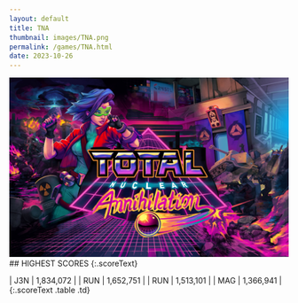 ```yaml
---
layout: default
title: TNA
thumbnail: images/TNA.png
permalink: /games/TNA.html
date: 2023-10-26
---
```


<img src="../images/TNA.png" class="gameThumbnail img-fluid mx-auto align-middle">
## HIGHEST SCORES
{:.scoreText}

| J3N | 1,834,072 | 
| RUN | 1,652,751 | 
| RUN | 1,513,101 | 
| MAG | 1,366,941 | 
{:.scoreText .table .td}

